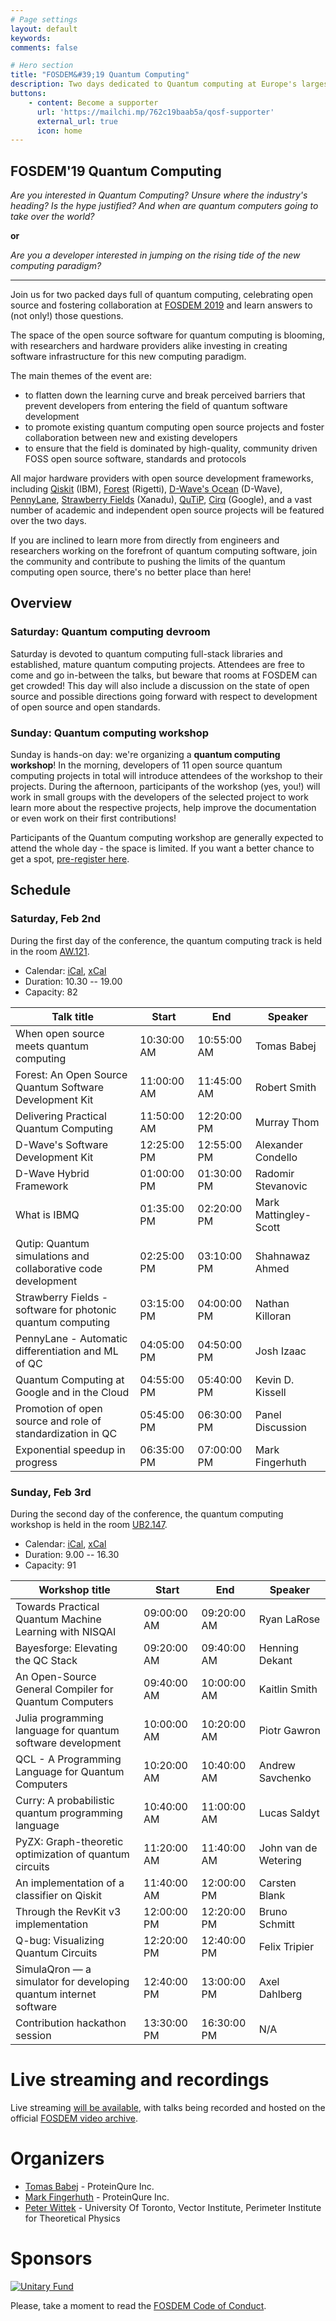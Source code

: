 ```yaml
---
# Page settings
layout: default
keywords:
comments: false

# Hero section
title: "FOSDEM&#39;19 Quantum Computing"
description: Two days dedicated to Quantum computing at Europe's largest open source conference!
buttons:
    - content: Become a supporter
      url: 'https://mailchi.mp/762c19baab5a/qosf-supporter'
      external_url: true
      icon: home
---
```


## FOSDEM&#39;19 Quantum Computing

_Are you interested in Quantum Computing? Unsure where the industry's heading? Is the
hype justified? And when are quantum computers going to take over the world?_

**or**

_Are you a developer interested in jumping on the rising tide of the new
computing paradigm?_

---

Join us for two packed days full of quantum computing, celebrating open source
and fostering collaboration at [FOSDEM 2019](https://fosdem.org/2019/) and
learn answers to (not only!) those questions.

The space of the open source software for quantum computing is blooming,
with researchers and hardware providers alike investing in creating
software infrastructure for this new computing paradigm.

The main themes of the event are:

- to flatten down the learning curve and break perceived barriers that prevent
  developers from entering the field of quantum software development
- to promote existing quantum computing open source projects and foster
  collaboration between new and existing developers
- to ensure that the field is dominated by high-quality, community driven FOSS
  open source software, standards and protocols

All major hardware providers with open source development frameworks, including
[Qiskit](https://qiskit.org/) (IBM),
[Forest](https://www.rigetti.com/forest) (Rigetti), 
[D-Wave's Ocean](https://ocean.dwavesys.com/) (D-Wave), 
[PennyLane](https://pennylane.readthedocs.io/en/latest/),
[Strawberry Fields](https://strawberryfields.readthedocs.io/en/latest/) (Xanadu),
[QuTiP](http://qutip.org/),
[Cirq](https://github.com/quantumlib/Cirq) (Google),
and a vast number of academic and independent open source projects will be featured over the two days. 

If you are inclined to learn more from directly from engineers and researchers
working on the forefront of quantum computing software, join the community and
contribute to pushing the limits of the quantum computing open source, there's no
better place than here!

## Overview

### Saturday: Quantum computing devroom
Saturday is devoted to quantum computing full-stack libraries and established, mature quantum computing projects.
Attendees are free to come and go in-between the talks, but beware that rooms at FOSDEM can get crowded!
This day will also include a discussion on the state of open source and possible directions going forward with respect to development of open source and open standards.

### Sunday: Quantum computing workshop
Sunday is hands-on day: we're organizing a **quantum computing workshop**! In the morning, developers of 11 open source quantum computing projects in total will introduce attendees of the workshop to their projects.
During the afternoon, participants of the workshop (yes, you!) will work in small groups with the developers of the selected project to work learn more about the respective projects, help improve the documentation or even work on their first contributions!

Participants of the Quantum computing workshop are generally expected to attend the whole day - the space is limited. If you want a better chance to get a spot, [pre-register here](https://docs.google.com/forms/d/e/1FAIpQLScmbT0L2lDeMOhcLmSEmif-dqkuCg_EV0S7RkP4RJxZy5ksyQ/viewform).

## Schedule

### Saturday, Feb 2nd

During the first day of the conference, the quantum computing track is held in the room [AW.121](https://fosdem.org/2019/schedule/room/aw1121/).

* Calendar: [iCal](https://fosdem.org/2019/schedule/track/quantum_computing.ics), [xCal](https://fosdem.org/2019/schedule/track/quantum_computing.xcs)
* Duration: 10.30 -- 19.00
* Capacity: 82

| Talk title                                                         | Start       | End         | Speaker               |
|--------------------------------------------------------------------|-------------|-------------|-----------------------|
| When open source meets quantum computing	                         | 10:30:00 AM | 10:55:00 AM | Tomas Babej           |
| Forest: An Open Source Quantum Software Development Kit            | 11:00:00 AM | 11:45:00 AM | Robert Smith          |
| Delivering Practical Quantum Computing                             | 11:50:00 AM | 12:20:00 PM | Murray Thom           |
| D-Wave's Software Development Kit                                  | 12:25:00 PM | 12:55:00 PM | Alexander Condello    |
| D-Wave Hybrid Framework	                                         | 01:00:00 PM | 01:30:00 PM | Radomir Stevanovic    |
| What is IBMQ                                                       | 01:35:00 PM | 02:20:00 PM | Mark Mattingley-Scott |
| Qutip: Quantum simulations and collaborative code development      | 02:25:00 PM | 03:10:00 PM | Shahnawaz Ahmed       |
| Strawberry Fields - software for photonic quantum computing        | 03:15:00 PM | 04:00:00 PM | Nathan Killoran       |
| PennyLane - Automatic differentiation and ML of QC                 | 04:05:00 PM | 04:50:00 PM | Josh Izaac            |
| Quantum Computing at Google and in the Cloud                       | 04:55:00 PM | 05:40:00 PM | Kevin D. Kissell      |
| Promotion of open source and role of standardization in QC         | 05:45:00 PM | 06:30:00 PM | Panel Discussion      |
| Exponential speedup in progress                                    | 06:35:00 PM | 07:00:00 PM | Mark Fingerhuth       |

### Sunday, Feb 3rd

During the second day of the conference, the quantum computing workshop is held in the room [UB2.147](https://fosdem.org/2019/schedule/room/ub2147/).

* Calendar: [iCal](https://fosdem.org/2019/schedule/track/quantum_computing_workshop.ics), [xCal](https://fosdem.org/2019/schedule/track/quantum_computing_workshop.xcs)
* Duration: 9.00 -- 16.30
* Capacity: 91

| Workshop title                                                     | Start       | End         | Speaker               |
|--------------------------------------------------------------------|-------------|-------------|-----------------------|
| Towards Practical Quantum Machine Learning with NISQAI             | 09:00:00 AM | 09:20:00 AM | Ryan LaRose           |
| Bayesforge: Elevating the QC Stack                                 | 09:20:00 AM | 09:40:00 AM | Henning Dekant        |
| An Open-Source General Compiler for Quantum Computers	             | 09:40:00 AM | 10:00:00 AM | Kaitlin Smith         |
| Julia programming language for quantum software development        | 10:00:00 AM | 10:20:00 AM | Piotr Gawron          |
| QCL - A Programming Language for Quantum Computers	             | 10:20:00 AM | 10:40:00 AM | Andrew Savchenko      |
| Curry: A probabilistic quantum programming language                | 10:40:00 AM | 11:00:00 AM | Lucas Saldyt          |
| PyZX: Graph-theoretic optimization of quantum circuits             | 11:20:00 AM | 11:40:00 AM | John van de Wetering  |
| An implementation of a classifier on Qiskit                        | 11:40:00 AM | 12:00:00 PM | Carsten Blank         |
| Through the RevKit v3 implementation                               | 12:00:00 PM | 12:20:00 PM | Bruno Schmitt         |
| Q-bug: Visualizing Quantum Circuits                                | 12:20:00 PM | 12:40:00 PM | Felix Tripier         |
| SimulaQron — a simulator for developing quantum internet software  | 12:40:00 PM | 13:00:00 PM | Axel Dahlberg         |
| Contribution hackathon session                                     | 13:30:00 PM | 16:30:00 PM | N/A                   |

# Live streaming and recordings

Live streaming [will be available](https://fosdem.org/2019/schedule/streaming/),
with talks being recorded and hosted on the official [FOSDEM video archive](https://video.fosdem.org/2019/).

# Organizers

* [Tomas Babej](https://github.com/tbabej) - ProteinQure Inc.
* [Mark Fingerhuth](https://github.com/markf94) - ProteinQure Inc.
* [Peter Wittek](https://gitlab.com/peterwittek) - University Of Toronto, Vector Institute, Perimeter Institute for Theoretical Physics

# Sponsors
[![Unitary Fund](https://unitary.fund/logos/logo.png)](https://unitary.fund)

Please, take a moment to read the [FOSDEM Code of Conduct](https://fosdem.org/2019/practical/conduct/).
